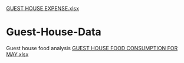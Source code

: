 [GUEST HOUSE EXPENSE.xlsx](https://github.com/Calculux2/Guest-House-Data/files/11596798/GUEST.HOUSE.EXPENSE.xlsx)
# Guest-House-Data
Guest house food analysis 
[GUEST HOUSE FOOD CONSUMPTION FOR MAY.xlsx](https://github.com/Calculux2/Guest-House-Data/files/11596806/GUEST.HOUSE.FOOD.CONSUMPTION.FOR.MAY.xlsx)
